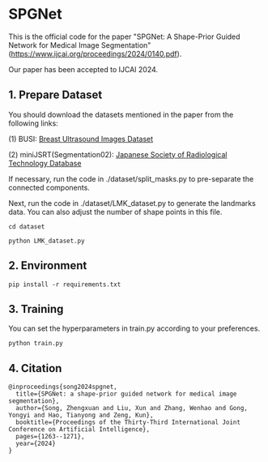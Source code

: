 # SPGNet
This is the official code for the paper "SPGNet: A Shape-Prior Guided Network for Medical Image Segmentation" (https://www.ijcai.org/proceedings/2024/0140.pdf).

Our paper has been accepted to IJCAI 2024.

## 1. Prepare Dataset
You should download the datasets mentioned in the paper from the following links:

(1) BUSI: [Breast Ultrasound Images Dataset](https://www.kaggle.com/datasets/aryashah2k/breast-ultrasound-images-dataset/data)

(2) miniJSRT(Segmentation02): [Japanese Society of Radiological Technology Database](http://imgcom.jsrt.or.jp/minijsrtdb/)

If necessary, run the code in ./dataset/split_masks.py to pre-separate the connected components.

Next, run the code in ./dataset/LMK_dataset.py to generate the landmarks data. You can also adjust the number of shape points in this file.
```text
cd dataset

python LMK_dataset.py
```

## 2. Environment
```text
pip install -r requirements.txt
```

## 3. Training
You can set the hyperparameters in train.py according to your preferences.

```text
python train.py
```

## 4. Citation
```text
@inproceedings{song2024spgnet,
  title={SPGNet: a shape-prior guided network for medical image segmentation},
  author={Song, Zhengxuan and Liu, Xun and Zhang, Wenhao and Gong, Yongyi and Hao, Tianyong and Zeng, Kun},
  booktitle={Proceedings of the Thirty-Third International Joint Conference on Artificial Intelligence},
  pages={1263--1271},
  year={2024}
}
```
